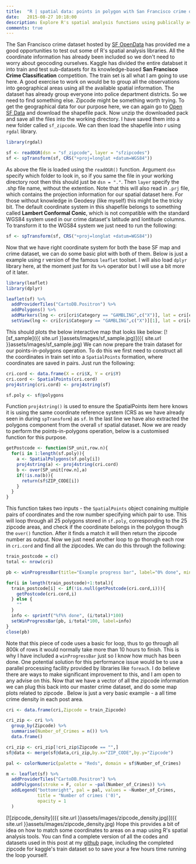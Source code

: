 ```yaml
---
title:  "R | spatial data: points in polygon with San Francisco crime data"
date:   2015-08-27 10:18:00
description: Explore R's spatial analysis functions using publically available SF crime dataset.
comments: true
---
```


The San Francisco crime dataset hosted by [SF OpenData](https://data.sfgov.org/) has provided me a good opportunities to test out some of R's spatial analysis libraries. All the coordinate information has already been included so we don't need to worry about geocoding ourselves. Kaggle has divided the entire databset it into train and test sub-datasets for its knowledge-based **San Francisco Crime Classification** competition. The train set is all what I am going to use here. A good exercise to work on would be to group all the observations into geographical areas using all the available spatial information. The dataset has already group everyone into police department districts. So we need to find something else. Zipcode might be something worth trying. To get the geographical data for our purpose here, we can again go to [Open SF Data](https://data.sfgov.org/Geographic-Locations-and-Boundaries/San-Francisco-ZIP-Codes-Zipped-Shapefile-Format-/9q84-kc2y) and download the shapefile pack. Now unzip the downloaded pack and save all the files into the working directory. I have saved them into a new folder called `sf_zipcode`. We can then load the shapefile into r using `rgdal` library.

``` r
library(rgdal)

sf <- readOGR(dsn = "sf_zipcode", layer = "sfzipcodes")
sf <- spTransform(sf, CRS("+proj=longlat +datum=WGS84"))
```

As above the file is loaded using the `readOGR()` function. Argument `dsn` specify which folder to look in, so if you same the file in your working directory root then this should just be `dsn = "."`. Then `layer` specify the .shp file name, without the extention. Note that this will also read in `.prj` file, which contains the projection information for our spatial dataset here. For those without knowledge in Geodesy (like myself) this might be the tricky bit. The default coordinate system in this shapefile belongs to something called **Lambert Conformal Conic**, which is not compatible with the standard WGS84 system used in our crime dataset's latitude and lontitude columns. To transform it to the WGS84 system we just need to run the following:

``` r
sf <- spTransform(sf, CRS("+proj=longlat +datum=WGS84"))
```

Now that we have right coordinate system for both the base SF map and crime dataset, we can do some basic plot with both of them. Below is just a example using r version of the famous `leaflet` toolset. I will also load `dplyr` library here, at the moment just for its `%>%` operator but I will use a bit more of it later.

``` r
library(leaflet)
library(dplyr)

leaflet(sf) %>%
  addProviderTiles("CartoDB.Positron") %>%
  addPolygons() %>%
  addMarkers(lng <- cri[cri$Category == "GAMBLING",c("X")], lat = cri[cri$Category == "GAMBLING",c("Y")]) %>%
  setView(lng <- cri[cri$Category == "GAMBLING",c("X")][1], lat = cri[cri$Category == "GAMBLING",c("Y")][1],zoom = 12)
```

This should plots the below interactive map that looks like below:
[![sf_sample]({{ site.url }}assets/images/sf_sample.jpg)]({{ site.url }}assets/images/sf_sample.jpg) 
We can now prepare the train dataset for our points-in-polygons operation. To do this we first need to construct all the coordinates in train set into a `SpatialPoints` formation, where coordinates are saved in pairs. Just run the following:

``` r
cri.cord <- data.frame(X = cri$X, Y = cri$Y)
cri.cord <- SpatialPoints(cri.cord)
proj4string(cri.cord) <- proj4string(sf)

sf.poly <- sf@polygons
```

Function `proj4string()` is used to ensure the SpatialPoints item here knows it is using the same coordinate reference system (CRS as we have already seen in during `spTransform`) as `sf`. In the last line we have also extracted the polygons component from the overall `sf` spatial dataset. Now we are ready to perform the points-in-polygons operation, below is a customised function for this purpose.

``` r
getPostcode <- function(SP_unit,row.n){
  for(i in 1:length(sf.poly)){
    a <- SpatialPolygons(sf.poly[i])
    proj4string(a) <- proj4string(cri.cord)
    b <- over(SP_unit[row.n],a)
    if(!is.na(b)){
      return(sf$ZIP_CODE[i])
    }
  }
}
```

This function takes two inputs - the `SpatialPoints` object conaining multiple pairs of coordinates and the row number specifying which pair to use. This will loop through all 25 polygons stored in `sf.poly`, corresponding to the 25 zipcode areas, and check if the coordinate belongs in the polygon though the `over()` function. After it finds a match it will then return the zipcode number as output. Now we just need another loop to go thorugh each row in `cri.cord` and find all the zipcodes. We can do this through the following:

``` r
train_postcode = c()
total <- nrow(cri)

pb <- winProgressBar(title="Example progress bar", label="0% done", min=0, max=total, initial=0)

for(i in length(train_postcode)+1:total){
  train_postcode[i] <- if(!is.null(getPostcode(cri.cord,i))){
    getPostcode(cri.cord,i)
  } else {
    ""
  }
  info <- sprintf("%f%% done", (i/total)*100)
  setWinProgressBar(pb, i/total*100, label=info)
}
close(pb)
```

Note that this piece of code uses a basic for loop, thus to go through all 800k of rows it would normally take more than 10 hours to finish. This is why I have included a `winProgressBar` just so I know how much has been done. One potential solution for this performance issue would be to use a parallel processing facility provided by libraries like `foreach`. I do believe there are ways to make significant improvement to this, and I am open to any advise on this. Now that we have a vector of all the zipcode information we can plug this back into our master crime dataset, and do some map plots related to zipcode . Below is just a very basic example - a all time crime density in each post area.

``` r
cri <- data.frame(cri,Zipcode = train_Zipcode)

cri_zip <- cri %>%
  group_by(Zipcode) %>%
  summarise(Number_of_Crimes = n()) %>%
  data.frame()

cri_zip <- cri_zip[!cri_zip$Zipcode == "",]
sf@data <- merge(sf@data,cri_zip,by.x="ZIP_CODE",by.y="Zipcode")

pal <- colorNumeric(palette = "Reds", domain = sf$Number_of_Crimes)

m <- leaflet(sf) %>%
  addProviderTiles("CartoDB.Positron") %>%
  addPolygons(stroke = F, color = ~pal(Number_of_Crimes)) %>%
  addLegend("bottomright", pal = pal, values = ~Number_of_Crimes,
            title = "Number of crimes ('0)",
            opacity = 1
  )
```

[![zipcode_density]({{ site.url }}assets/images/zipcode_density.jpg)]({{ site.url }}assets/images/zipcode_density.jpg) Hope this provides a bit of idea on how to match some coordinates to areas on a map using R's spatial analysis tools. You can find a complete version of all the codes and datasets used in this post at my [github](https://github.com/chad9911/SF-crime-exploration) page, including the completed zipcode for kaggle's train dataset so to save your a few hours time running the loop yourself.